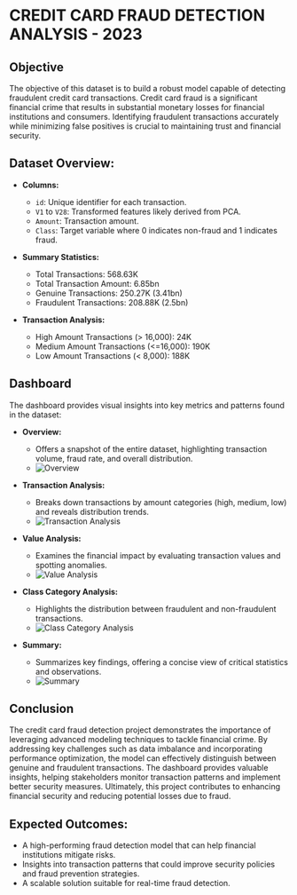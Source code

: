 # CREDIT CARD FRAUD DETECTION ANALYSIS - 2023

## Objective

The objective of this dataset is to build a robust model capable of detecting fraudulent credit card transactions. Credit card fraud is a significant financial crime that results in substantial monetary losses for financial institutions and consumers. Identifying fraudulent transactions accurately while minimizing false positives is crucial to maintaining trust and financial security.

## Dataset Overview:

- **Columns:**
  - `id`: Unique identifier for each transaction.
  - `V1` to `V28`: Transformed features likely derived from PCA.
  - `Amount`: Transaction amount.
  - `Class`: Target variable where 0 indicates non-fraud and 1 indicates fraud.

- **Summary Statistics:**
  - Total Transactions: 568.63K
  - Total Transaction Amount: 6.85bn
  - Genuine Transactions: 250.27K (3.41bn)
  - Fraudulent Transactions: 208.88K (2.5bn)

- **Transaction Analysis:**
  - High Amount Transactions (> 16,000): 24K
  - Medium Amount Transactions (<=16,000): 190K
  - Low Amount Transactions (< 8,000): 188K

## Dashboard

The dashboard provides visual insights into key metrics and patterns found in the dataset:

- **Overview:**
  - Offers a snapshot of the entire dataset, highlighting transaction volume, fraud rate, and overall distribution.
  - ![Overview](References/Overview.png)

- **Transaction Analysis:**
  - Breaks down transactions by amount categories (high, medium, low) and reveals distribution trends.
  - ![Transaction Analysis](References/Transaction%20Analysis.png)

- **Value Analysis:**
  - Examines the financial impact by evaluating transaction values and spotting anomalies.
  - ![Value Analysis](References/Value%20Analysis.png)

- **Class Category Analysis:**
  - Highlights the distribution between fraudulent and non-fraudulent transactions.
  - ![Class Category Analysis](References/Class%20Category%20Analysis.png)

- **Summary:**
  - Summarizes key findings, offering a concise view of critical statistics and observations.
  - ![Summary](References/Summary.png)

## Conclusion

The credit card fraud detection project demonstrates the importance of leveraging advanced modeling techniques to tackle financial crime. By addressing key challenges such as data imbalance and incorporating performance optimization, the model can effectively distinguish between genuine and fraudulent transactions. The dashboard provides valuable insights, helping stakeholders monitor transaction patterns and implement better security measures. Ultimately, this project contributes to enhancing financial security and reducing potential losses due to fraud.

## Expected Outcomes:

- A high-performing fraud detection model that can help financial institutions mitigate risks.
- Insights into transaction patterns that could improve security policies and fraud prevention strategies.
- A scalable solution suitable for real-time fraud detection.
